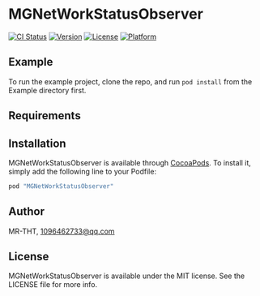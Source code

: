 # MGNetWorkStatusObserver

[![CI Status](http://img.shields.io/travis/MR-THT/MGNetWorkStatusObserver.svg?style=flat)](https://travis-ci.org/MR-THT/MGNetWorkStatusObserver)
[![Version](https://img.shields.io/cocoapods/v/MGNetWorkStatusObserver.svg?style=flat)](http://cocoapods.org/pods/MGNetWorkStatusObserver)
[![License](https://img.shields.io/cocoapods/l/MGNetWorkStatusObserver.svg?style=flat)](http://cocoapods.org/pods/MGNetWorkStatusObserver)
[![Platform](https://img.shields.io/cocoapods/p/MGNetWorkStatusObserver.svg?style=flat)](http://cocoapods.org/pods/MGNetWorkStatusObserver)

## Example

To run the example project, clone the repo, and run `pod install` from the Example directory first.

## Requirements

## Installation

MGNetWorkStatusObserver is available through [CocoaPods](http://cocoapods.org). To install
it, simply add the following line to your Podfile:

```ruby
pod "MGNetWorkStatusObserver"
```

## Author

MR-THT, 1096462733@qq.com

## License

MGNetWorkStatusObserver is available under the MIT license. See the LICENSE file for more info.
